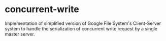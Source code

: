 # concurrent-write
Implementation of simplified version of Google File System's Client-Server system 
to handle the serialization of concurrent write request by a single master server.
